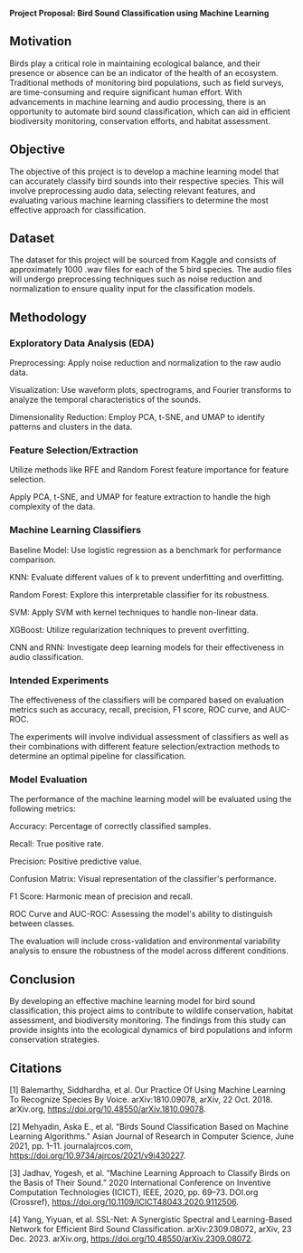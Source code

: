 **Project Proposal: Bird Sound Classification using Machine Learning**

## Motivation

Birds play a critical role in maintaining ecological balance, and their presence or absence can be an indicator of the health of an ecosystem. 
Traditional methods of monitoring bird populations, such as field surveys, are time-consuming and require significant human effort. 
With advancements in machine learning and audio processing, there is an opportunity to automate bird sound classification, 
which can aid in efficient biodiversity monitoring, conservation efforts, and habitat assessment.

## Objective
The objective of this project is to develop a machine learning model that can accurately classify bird sounds into their respective species. 
This will involve preprocessing audio data, selecting relevant features, 
and evaluating various machine learning classifiers to determine the most effective approach for classification.

## Dataset

The dataset for this project will be sourced from Kaggle and consists of approximately 1000 .wav files for each of the 5 bird species. 
The audio files will undergo preprocessing techniques such as noise reduction and normalization 
to ensure quality input for the classification models.

## Methodology

### Exploratory Data Analysis (EDA)
Preprocessing: Apply noise reduction and normalization to the raw audio data.

Visualization: Use waveform plots, spectrograms, and Fourier transforms to analyze the temporal characteristics of the sounds.

Dimensionality Reduction: Employ PCA, t-SNE, and UMAP to identify patterns and clusters in the data.

### Feature Selection/Extraction
Utilize methods like RFE and Random Forest feature importance for feature selection.

Apply PCA, t-SNE, and UMAP for feature extraction to handle the high complexity of the data.

### Machine Learning Classifiers
Baseline Model: Use logistic regression as a benchmark for performance comparison.

KNN: Evaluate different values of k to prevent underfitting and overfitting.

Random Forest: Explore this interpretable classifier for its robustness.

SVM: Apply SVM with kernel techniques to handle non-linear data.

XGBoost: Utilize regularization techniques to prevent overfitting.

CNN and RNN: Investigate deep learning models for their effectiveness in audio classification.

### Intended Experiments
The effectiveness of the classifiers will be compared based on evaluation metrics such as accuracy, recall, precision, F1 score, ROC curve, and AUC-ROC. 

The experiments will involve individual assessment of classifiers as well as their combinations with different feature selection/extraction methods to determine an optimal pipeline for classification.

### Model Evaluation
The performance of the machine learning model will be evaluated using the following metrics:

Accuracy: Percentage of correctly classified samples.

Recall: True positive rate.

Precision: Positive predictive value.

Confusion Matrix: Visual representation of the classifier's performance.

F1 Score: Harmonic mean of precision and recall.

ROC Curve and AUC-ROC: Assessing the model's ability to distinguish between classes.

The evaluation will include cross-validation and environmental variability analysis to ensure the robustness of the model across different conditions.

## Conclusion
By developing an effective machine learning model for bird sound classification, 
this project aims to contribute to wildlife conservation, habitat assessment, and biodiversity monitoring. 
The findings from this study can provide insights into the ecological dynamics of bird populations and inform conservation strategies.

## Citations

[1] Balemarthy, Siddhardha, et al. Our Practice Of Using Machine Learning To Recognize Species By Voice. 
arXiv:1810.09078, arXiv, 22 Oct. 2018. arXiv.org, 
https://doi.org/10.48550/arXiv.1810.09078.

[2] Mehyadin, Aska E., et al. “Birds Sound Classification Based on Machine Learning Algorithms.” 
Asian Journal of Research in Computer Science, June 2021, pp. 1–11. journalajrcos.com,
https://doi.org/10.9734/ajrcos/2021/v9i430227.

[3] Jadhav, Yogesh, et al. “Machine Learning Approach to Classify Birds on the Basis of Their Sound.” 
2020 International Conference on Inventive Computation Technologies (ICICT), IEEE, 2020, pp. 69–73. DOI.org (Crossref), 
https://doi.org/10.1109/ICICT48043.2020.9112506.

[4] Yang, Yiyuan, et al. SSL-Net: A Synergistic Spectral and Learning-Based Network for Efficient Bird Sound Classification. 
arXiv:2309.08072, arXiv, 23 Dec. 2023. arXiv.org, 
https://doi.org/10.48550/arXiv.2309.08072.

